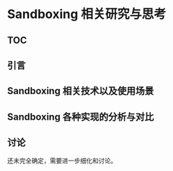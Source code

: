 # Sandboxing 相关研究与思考

## TOC

## 引言

## Sandboxing 相关技术以及使用场景

## Sandboxing 各种实现的分析与对比

## 讨论

还未完全确定，需要进一步细化和讨论。
